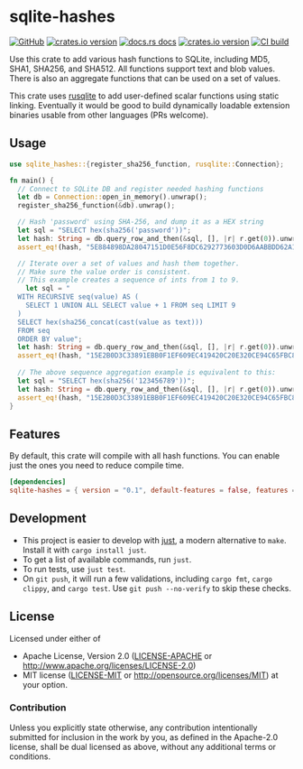 # sqlite-hashes

[![GitHub](https://img.shields.io/badge/github-sqlite--hashes-8da0cb?logo=github)](https://github.com/nyurik/sqlite-hashes)
[![crates.io version](https://img.shields.io/crates/v/sqlite-hashes.svg)](https://crates.io/crates/sqlite-hashes)
[![docs.rs docs](https://docs.rs/sqlite-hashes/badge.svg)](https://docs.rs/sqlite-hashes)
[![crates.io version](https://img.shields.io/crates/l/sqlite-hashes.svg)](https://github.com/nyurik/sqlite-hashes/blob/main/LICENSE-APACHE)
[![CI build](https://github.com/nyurik/sqlite-hashes/workflows/CI/badge.svg)](https://github.com/nyurik/sqlite-hashes/actions)


Use this crate to add various hash functions to SQLite, including MD5, SHA1, SHA256, and SHA512. All functions support text and blob values. There is also an aggregate functions that can be used on a set of values.

This crate uses [rusqlite](https://crates.io/crates/rusqlite) to add user-defined scalar functions using static linking. Eventually it would be good to build dynamically loadable extension binaries usable from other languages (PRs welcome).

## Usage

```rust
use sqlite_hashes::{register_sha256_function, rusqlite::Connection};

fn main() {
  // Connect to SQLite DB and register needed hashing functions
  let db = Connection::open_in_memory().unwrap();
  register_sha256_function(&db).unwrap();

  // Hash 'password' using SHA-256, and dump it as a HEX string
  let sql = "SELECT hex(sha256('password'))";
  let hash: String = db.query_row_and_then(&sql, [], |r| r.get(0)).unwrap();
  assert_eq!(hash, "5E884898DA28047151D0E56F8DC6292773603D0D6AABBDD62A11EF721D1542D8");

  // Iterate over a set of values and hash them together.
  // Make sure the value order is consistent.
  // This example creates a sequence of ints from 1 to 9.
    let sql = "
  WITH RECURSIVE seq(value) AS (
    SELECT 1 UNION ALL SELECT value + 1 FROM seq LIMIT 9
  )
  SELECT hex(sha256_concat(cast(value as text)))
  FROM seq
  ORDER BY value";
  let hash: String = db.query_row_and_then(&sql, [], |r| r.get(0)).unwrap();
  assert_eq!(hash, "15E2B0D3C33891EBB0F1EF609EC419420C20E320CE94C65FBC8C3312448EB225");
  
  // The above sequence aggregation example is equivalent to this:
  let sql = "SELECT hex(sha256('123456789'))";
  let hash: String = db.query_row_and_then(&sql, [], |r| r.get(0)).unwrap();
  assert_eq!(hash, "15E2B0D3C33891EBB0F1EF609EC419420C20E320CE94C65FBC8C3312448EB225");
}
```

## Features
By default, this crate will compile with all hash functions. You can enable just the ones you need to reduce compile time.

```toml
[dependencies]
sqlite-hashes = { version = "0.1", default-features = false, features = ["sha256"] }
``` 

## Development
* This project is easier to develop with [just](https://github.com/casey/just#readme), a modern alternative to `make`. Install it with `cargo install just`.
* To get a list of available commands, run `just`.
* To run tests, use `just test`.
* On `git push`, it will run a few validations, including `cargo fmt`, `cargo clippy`, and `cargo test`.  Use `git push --no-verify` to skip these checks.

## License

Licensed under either of

* Apache License, Version 2.0 ([LICENSE-APACHE](LICENSE-APACHE) or <http://www.apache.org/licenses/LICENSE-2.0>)
* MIT license ([LICENSE-MIT](LICENSE-MIT) or <http://opensource.org/licenses/MIT>)
  at your option.

### Contribution

Unless you explicitly state otherwise, any contribution intentionally
submitted for inclusion in the work by you, as defined in the
Apache-2.0 license, shall be dual licensed as above, without any
additional terms or conditions.
